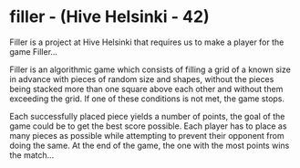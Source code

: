# filler - (Hive Helsinki - 42)

Filler is a project at Hive Helsinki that requires us to make a player for the game Filler...

Filler is an algorithmic game which consists of filling a grid of a known size in advance with pieces of random size and shapes, without the pieces being stacked more than one square above each other and without them exceeding the grid. If one of these conditions is not met, the game stops.

Each successfully placed piece yields a number of points, the goal of the game could be to get the best score possible. Each player has to place as many pieces as possible while attempting to prevent their opponent from doing the same. At the end of the game, the one with the most points wins the match...
